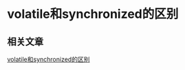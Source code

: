 # volatile和synchronized的区别

## 相关文章

[volatile和synchronized的区别](https://blog.csdn.net/suifeng3051/article/details/52611233)